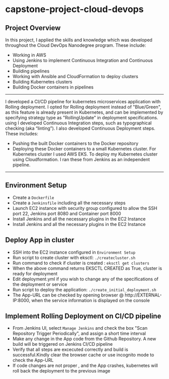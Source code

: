 # capstone-project-cloud-devops

<h2>Project Overview</h2>

<p> In this project, I applied the skills and knowledge which was developed throughout the Cloud DevOps Nanodegree program. These include:</p>

<ul>
	<li>Working in AWS</li>
	<li>Using Jenkins to implement Continuous Integration and Continuous Deployment</li>
	<li>Building pipelines</li>
	<li>Working with Ansible and CloudFormation to deploy clusters</li>
	<li>Building Kubernetes clusters</li>
	<li>Building Docker containers in pipelines</li>
</ul>

***

<p>I developed a CI/CD pipeline for kubernetes microservices application with Rolling deployment. I opted for Rolling deployment instead of "Blue/Green", as this feature is already present in Kubernetes, and can be implemented by specifying strategy type as "RollingUpdate" in deployment specifications.  using  I developed Continuous Integration steps, such as typographical checking (aka “linting”). I also developed Continuous Deployment steps. These includes:</p>

<ul>
	<li>Pushing the built Docker containers to the Docker repository</li>
	<li>Deploying these Docker containers to a small Kubernetes cluster. For Kubernetes cluster I used AWS EKS. To deploy my Kubernetes cluster using Cloudformation. I ran these from Jenkins as an independent pipeline.</li>
</ul>

***

<h2>Environment Setup</h2>

<ul>
  <li>Create a <code>Dockerfile</code></li>
  <li>Create a <code>Jenkinsfile</code> including all the necessary steps</li>
  <li>Launch EC2 instance with security group configured to allow the SSH port 22, Jenkins port 8080 and Container port 8000 </li>
  <li>Install Jenkins and all the necessary plugins in the EC2 Instance</li>
  <li>Install Jenkins and all the necessary plugins in the EC2 Instance</li>
</ul>


<h2>Deploy App in cluster</h2>

<ul>
  <li>SSH into the EC2 instance configured in <code>Environment Setup</code></li>
  <li>Run script to create cluster with eksctl: <code>./createcluster.sh</code></li>
  <li>Run command to check if cluster is created : <code>eksctl get clusters </code></li>
  <li>When the above command returns EKSCTL CREATED as True, cluster is ready for deployment</li>
  <li>Edit deployment.yml if you wish to change any of the specifications of the deployment or service</li>
  <li>Run script to deploy the application: <code>./create_initial_deployment.sh</code></li>
  <li>The App-URL can be checked by opening browser @ http://EXTERNAL-IP:8000, when the service information is displayed on the console</li>
  
</ul>


<h2>Implement Rolling Deployment on CI/CD pipeline</h2>
<ul>
  <li>From Jenkins UI, select <code>Manage Jenkins</code> and check the box "Scan Repository Trigger Periodically", and assign a short time interval  </li>
  <li>Make any change in the App code from the Github Repository. A new build will be triggered on Jenkins CI/CD pipeline</li>
  <li>Verify that all steps are excecuted correctly and build is successful.Kindly clear the browser cache or use incognito mode to check the App-URL </li>
  <li>If code changes are not proper , and the App crashes, kubernetes will roll back the deployment to the previous image </li>
</ul>
